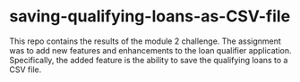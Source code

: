 # saving-qualifying-loans-as-CSV-file
This repo contains the results of the module 2 challenge. The assignment was to add new features and enhancements to the loan qualifier application. Specifically, the added feature is the ability to save the qualifying loans to a CSV file.
